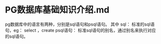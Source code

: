 # PG数据库基础知识介绍.md


pg数据库中的语言有两种，分别是sql语句和psql语句。 
其中
sql： 标准的sql语句，eg： select ，create 
psql语句： 标准sql语句的别名，通过别名来执行对应的sql语句。 

